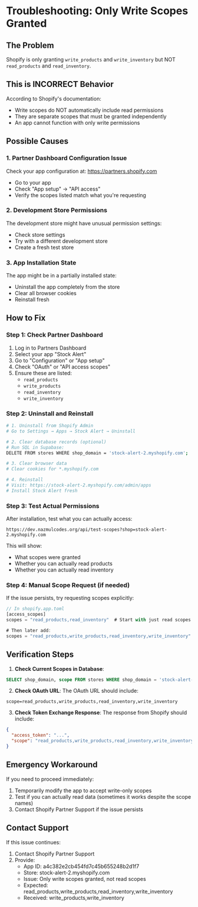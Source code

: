 # Troubleshooting: Only Write Scopes Granted

## The Problem
Shopify is only granting `write_products` and `write_inventory` but NOT `read_products` and `read_inventory`.

## This is INCORRECT Behavior
According to Shopify's documentation:
- Write scopes do NOT automatically include read permissions
- They are separate scopes that must be granted independently
- An app cannot function with only write permissions

## Possible Causes

### 1. Partner Dashboard Configuration Issue
Check your app configuration at: https://partners.shopify.com
- Go to your app
- Check "App setup" → "API access"
- Verify the scopes listed match what you're requesting

### 2. Development Store Permissions
The development store might have unusual permission settings:
- Check store settings
- Try with a different development store
- Create a fresh test store

### 3. App Installation State
The app might be in a partially installed state:
- Uninstall the app completely from the store
- Clear all browser cookies
- Reinstall fresh

## How to Fix

### Step 1: Check Partner Dashboard
1. Log in to Partners Dashboard
2. Select your app "Stock Alert"
3. Go to "Configuration" or "App setup"
4. Check "OAuth" or "API access scopes"
5. Ensure these are listed:
   - `read_products`
   - `write_products`
   - `read_inventory`
   - `write_inventory`

### Step 2: Uninstall and Reinstall
```bash
# 1. Uninstall from Shopify Admin
# Go to Settings → Apps → Stock Alert → Uninstall

# 2. Clear database records (optional)
# Run SQL in Supabase:
DELETE FROM stores WHERE shop_domain = 'stock-alert-2.myshopify.com';

# 3. Clear browser data
# Clear cookies for *.myshopify.com

# 4. Reinstall
# Visit: https://stock-alert-2.myshopify.com/admin/apps
# Install Stock Alert fresh
```

### Step 3: Test Actual Permissions
After installation, test what you can actually access:
```
https://dev.nazmulcodes.org/api/test-scopes?shop=stock-alert-2.myshopify.com
```

This will show:
- What scopes were granted
- Whether you can actually read products
- Whether you can actually read inventory

### Step 4: Manual Scope Request (if needed)
If the issue persists, try requesting scopes explicitly:
```javascript
// In shopify.app.toml
[access_scopes]
scopes = "read_products,read_inventory"  # Start with just read scopes

# Then later add:
scopes = "read_products,write_products,read_inventory,write_inventory"
```

## Verification Steps

1. **Check Current Scopes in Database**:
```sql
SELECT shop_domain, scope FROM stores WHERE shop_domain = 'stock-alert-2.myshopify.com';
```

2. **Check OAuth URL**:
The OAuth URL should include:
```
scope=read_products,write_products,read_inventory,write_inventory
```

3. **Check Token Exchange Response**:
The response from Shopify should include:
```json
{
  "access_token": "...",
  "scope": "read_products,write_products,read_inventory,write_inventory"
}
```

## Emergency Workaround

If you need to proceed immediately:
1. Temporarily modify the app to accept write-only scopes
2. Test if you can actually read data (sometimes it works despite the scope names)
3. Contact Shopify Partner Support if the issue persists

## Contact Support

If this issue continues:
1. Contact Shopify Partner Support
2. Provide:
   - App ID: a4c382e2cb454fd7c45b655248b2d1f7
   - Store: stock-alert-2.myshopify.com
   - Issue: Only write scopes granted, not read scopes
   - Expected: read_products,write_products,read_inventory,write_inventory
   - Received: write_products,write_inventory